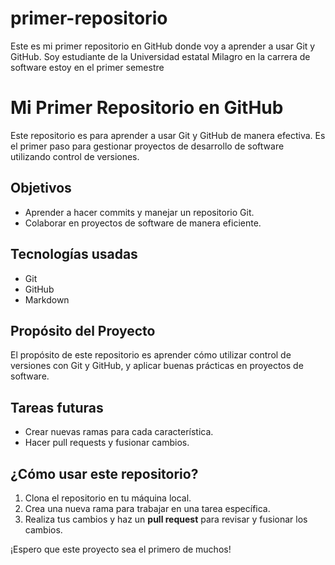 # primer-repositorio
Este es mi primer repositorio en GitHub donde voy a aprender a usar Git y GitHub. Soy estudiante de la Universidad estatal Milagro en la carrera de software estoy en el primer semestre 
# Mi Primer Repositorio en GitHub

Este repositorio es para aprender a usar Git y GitHub de manera efectiva. 
Es el primer paso para gestionar proyectos de desarrollo de software utilizando control de versiones.

## Objetivos
- Aprender a hacer commits y manejar un repositorio Git.
- Colaborar en proyectos de software de manera eficiente.
## Tecnologías usadas
- Git
- GitHub
- Markdown
## Propósito del Proyecto

El propósito de este repositorio es aprender cómo utilizar control de versiones con Git y GitHub, y aplicar buenas prácticas en proyectos de software.

## Tareas futuras
- Crear nuevas ramas para cada característica.
- Hacer pull requests y fusionar cambios.

## ¿Cómo usar este repositorio?

1. Clona el repositorio en tu máquina local.
2. Crea una nueva rama para trabajar en una tarea específica.
3. Realiza tus cambios y haz un **pull request** para revisar y fusionar los cambios.

¡Espero que este proyecto sea el primero de muchos!
